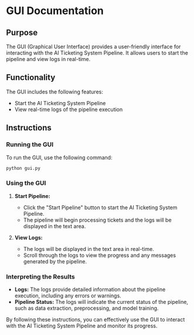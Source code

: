 # GUI Documentation

## Purpose
The GUI (Graphical User Interface) provides a user-friendly interface for interacting with the AI Ticketing System Pipeline. It allows users to start the pipeline and view logs in real-time.

## Functionality
The GUI includes the following features:
- Start the AI Ticketing System Pipeline
- View real-time logs of the pipeline execution

## Instructions

### Running the GUI
To run the GUI, use the following command:
```bash
python gui.py
```

### Using the GUI
1. **Start Pipeline:**
   - Click the "Start Pipeline" button to start the AI Ticketing System Pipeline.
   - The pipeline will begin processing tickets and the logs will be displayed in the text area.

2. **View Logs:**
   - The logs will be displayed in the text area in real-time.
   - Scroll through the logs to view the progress and any messages generated by the pipeline.

### Interpreting the Results
- **Logs:** The logs provide detailed information about the pipeline execution, including any errors or warnings.
- **Pipeline Status:** The logs will indicate the current status of the pipeline, such as data extraction, preprocessing, and model training.

By following these instructions, you can effectively use the GUI to interact with the AI Ticketing System Pipeline and monitor its progress.
